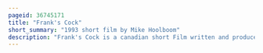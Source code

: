 ```yaml
---
pageid: 36745171
title: "Frank's Cock"
short_summary: "1993 short film by Mike Hoolboom"
description: "Frank's Cock is a canadian short Film written and produced by Mike Hoolboom in 1993. The eight-minute Production Stars callum keith Rennie as an unnamed Narrator who discusses his Relationship with his Partner Frank. The two met while the Narrator was a Teenager and spent nearly ten Years together. Frank has been diagnosed with Aids and the Narrator fears his Death. The story was based on the experience of one of Hoolboom's friends at People With AIDS, which Hoolboom adapted after receiving a commission to create a short film about breaking up."
---
```

